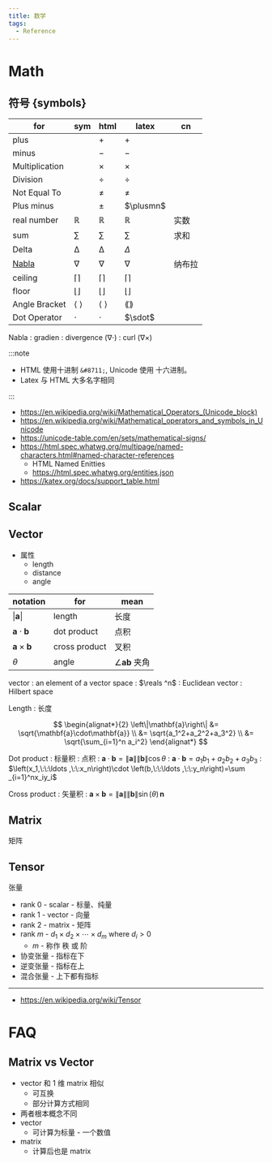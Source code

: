 ```yaml
---
title: 数学
tags:
  - Reference
---
```


# Math

## 符号 {symbols}

| for            | sym | html             | latex             | cn     |
| -------------- | --- | ---------------- | ----------------- | ------ |
| plus           |     | &plus;           | $+$               |
| minus          |     | &minus;          | $-$               |
| Multiplication |     | &times;          | $\times$          |
| Division       |     | &divide;         | $\div$            |
| Not Equal To   |     | &ne;             | $\ne$             |
| Plus minus     |     | &plusmn;         | $\plusmn$         |
| real number    | ℝ   | &reals;          | $\mathbb R$       | 实数   |
| sum            | ∑   | &sum;            | $\sum$            | 求和   |
| Delta          | Δ   | &Delta;          | $\Delta$          |
| [Nabla]        | ∇   | &nabla;          | $\nabla$          | 纳布拉 |
| ceiling        | ⌈⌉  | &lceil;&rceil;   | $\lceil \rceil$   |
| floor          | ⌊⌋  | &lfloor;&rfloor; | $\lfloor \rfloor$ |
| Angle Bracket  | ⟨ ⟩ | &lang; &rang;    | $\lang \rang$     |
| Dot Operator   | ⋅   | &sdot;           | $\sdot$           |

Nabla
: gradien
: divergence (∇⋅)
: curl (∇×)

[nabla]: https://en.wikipedia.org/wiki/Nabla_symbol

:::note

- HTML 使用十进制 `&#8711;`, Unicode 使用 十六进制。
- Latex 与 HTML 大多名字相同

:::

- https://en.wikipedia.org/wiki/Mathematical_Operators_(Unicode_block)
- https://en.wikipedia.org/wiki/Mathematical_operators_and_symbols_in_Unicode
- https://unicode-table.com/en/sets/mathematical-signs/
- https://html.spec.whatwg.org/multipage/named-characters.html#named-character-references
  - HTML Named Enitties
  - https://html.spec.whatwg.org/entities.json
- https://katex.org/docs/support_table.html

## Scalar

## Vector

- 属性
  - length
  - distance
  - angle

| notation                     | for           | mean                              |
| ---------------------------- | ------------- | --------------------------------- |
| $\left\|\mathbf{a}\right\|$  | length        | 长度                              |
| $\mathbf{a}\cdot\mathbf{b}$  | dot product   | 点积                              |
| $\mathbf{a}\times\mathbf{b}$ | cross product | 叉积                              |
| $θ$                          | angle         | $\angle\mathbf{a}\mathbf{b}$ 夹角 |

vector
: an element of a vector space
: $\reals ^n$
: Euclidean vector
: Hilbert space

Length
: 长度

$$
\begin{alignat*}{2}
\left\|\mathbf{a}\right\|
  &= \sqrt{\mathbf{a}\cdot\mathbf{a}} \\
  &= \sqrt{a_1^2+a_2^2+a_3^2} \\
  &= \sqrt{\sum_{i=1}^n a_i^2}
\end{alignat*}
$$

Dot product
: 标量积
: 点积
: $\mathbf{a}\cdot\mathbf{b}=\left\|\mathbf{a}\right\|\left\|\mathbf{b}\right\|\cos\theta$
: $\mathbf{a} \cdot \mathbf{b} = a_1 b_1 + a_2 b_2 + a_3 b_3$
: $\left(x_1,\:\:\ldots ,\:\:x_n\right)\cdot \left(b,\:\:\ldots ,\:\:y_n\right)=\sum _{i=1}^nx_iy_i$

Cross product
: 矢量积
: $\mathbf{a}\times\mathbf{b}=\left\|\mathbf{a}\right\|\left\|\mathbf{b}\right\|\sin(\theta)\,\mathbf{n}$

## Matrix

矩阵

## Tensor

张量

- rank 0 - scalar - 标量、纯量
- rank 1 - vector - 向量
- rank 2 - matrix - 矩阵
- rank $m$ - $d_1 \times d_2 \times \cdots \times d_m$ where $d_i > 0$
  - $m$ - 称作 秩 或 阶
- 协变张量 - 指标在下
- 逆变张量 - 指标在上
- 混合张量 - 上下都有指标

---

- https://en.wikipedia.org/wiki/Tensor

# FAQ

## Matrix vs Vector

- vector 和 1 维 matrix 相似
  - 可互换
  - 部分计算方式相同
- 两者根本概念不同
- vector
  - 可计算为标量 - 一个数值
- matrix
  - 计算后也是 matrix
